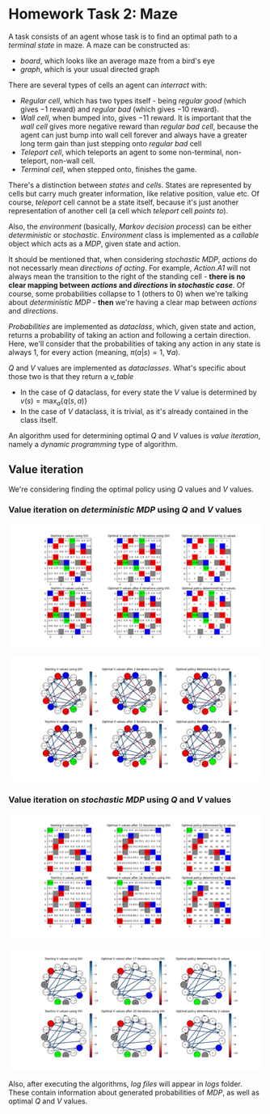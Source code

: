 # Homework Task 2: Maze

A task consists of an agent whose task is to find an optimal path to a *terminal state* in maze. A maze can be constructed as:

- *board*, which looks like an average maze from a bird's eye
- *graph*, which is your usual directed graph

There are several types of cells an agent can *interract* with:

- *Regular cell*, which has two types itself - being *regular good* (which gives $-1$ reward) and *regular bad* (which gives $-10$ reward).
- *Wall cell*, when bumped into, gives $-11$ reward. It is important that the *wall cell* gives more negative reward than *regular bad cell*, because 
the agent can just bump into wall cell forever and always have a greater long term gain than just stepping onto *regular bad* cell
- *Teleport cell*, which teleports an agent to some non-terminal, non-teleport, non-wall cell.
- *Terminal cell*, when stepped onto, finishes the game.

There's a distinction between *states* and *cells*. States are represented by cells but carry much greater information, like relative position,
value etc. Of course, *teleport* cell cannot be a state itself, because it's just another representation of another cell (a cell which *teleport*
cell *points to*).     

Also, the *environment* (basically, *Markov decision process*) can be either *deterministic* or *stochastic*. *Environment* class
is implemented as a *callable* object which acts as a *MDP*, given state and action. 

It should be mentioned that, when considering *stochastic MDP*, *actions* do not necessarly mean *directions of acting*. 
For example, *Action.A1* will not always mean the transition to the right of the standing cell - 
**there is no clear mapping between *actions* and *directions* in *stochastic case***. Of course, some probabilities collapse to 
$1$ (others to $0$) when we're talking about *deterministic MDP* - **then** we're having a clear map between *actions* and *directions*.

*Probabilities* are implemented as *dataclass*, which, given state and action, returns a probability of taking an action and following 
a certain direction. Here, we'll consider that the probabilities of taking any action in any state is always $1$, for every action 
(meaning, $\pi(a | s) = 1 \text{, } \forall a$). 

$Q$ and $V$ values are implemented as *dataclasses*. What's specific about those two is that they return a *v_table*

- In the case of $Q$ dataclass, for every state the $V$ value is determined by $v(s) = \max_{a}\{q(s, a)\}$
- In the case of $V$ dataclass, it is trivial, as it's already contained in the class itself.

An algorithm used for determining optimal $Q$ and $V$ values is *value iteration*, namely a *dynamic programming* type of algorithm.

## Value iteration

We're considering finding the optimal policy using $Q$ values and $V$ values.

### Value iteration on *deterministic MDP* using $Q$ and $V$ values

![](./images/db.png)

![](./images/dg.png)

### Value iteration on *stochastic MDP* using $Q$ and $V$ values

![](./images/sb.png)

![](./images/sg.png)

Also, after executing the algorithms, *log files* will appear in *logs* folder. These contain information about generated probabilities of *MDP*,
as well as optimal $Q$ and $V$ values.
